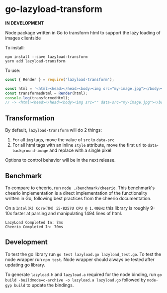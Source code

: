 # go-lazyload-transform

**IN DEVELOPMENT**

Node package written in Go to transform html to support the lazy loading of images clientside

To install:

```
npm install --save lazyload-transform
yarn add lazyload-transform
```

To use:

```javascript
const { Render } = require('lazyload-transform');

const html = '<html><head></head><body><img src="my-image.jpg"></body></html>';
const transformedHtml = Render(html);
console.log(transformedHtml);
// -> <html><head></head><body><img src="" data-src="my-image.jpg"></body></html>
```

## Transformation
By default, `lazyload-transform` will do 2 things:

1. For all `img` tags, move the value of `src` to `data-src`
2. For all html tags with an inline `style` attribute, move the first url to `data-background-image` and replace with a single pixel

Options to control behavior will be in the next release.

## Benchmark
To compare to cheerio, run `node ./benchmark/cheerio`. This benchmark's cheerio implementation is a direct implementation of the functionality written in Go, following best practices from the cheerio documentation.

On a `Intel(R) Core(TM) i5-8257U CPU @ 1.40GHz` this library is roughly 9-10x faster at parsing and manipulating 1494 lines of html.

```
LazyLoad Completed In: 7ms
Cheerio Completed In: 70ms
```

## Development
To test the go library run `go test lazyload.go lazyload_test.go`.
To test the node wrapper run `npm test`. Node wrapper should always be tested after updating go library.

To generate `lazyload.h` and `lazyload.a` required for the node binding, run `go build -buildmode=c-archive -o lazyload.a lazyload.go` followed by `node-gyp build` to update the bindings.
